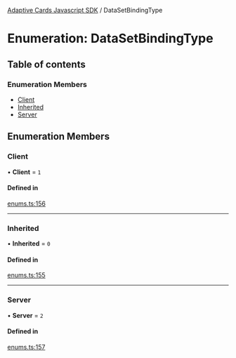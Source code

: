 [Adaptive Cards Javascript SDK](../README.md) / DataSetBindingType

# Enumeration: DataSetBindingType

## Table of contents

### Enumeration Members

- [Client](DataSetBindingType.md#client)
- [Inherited](DataSetBindingType.md#inherited)
- [Server](DataSetBindingType.md#server)

## Enumeration Members

### Client

• **Client** = ``1``

#### Defined in

[enums.ts:156](https://github.com/asseco-see/AdaptiveCards/blob/1f0afdc45/source/nodejs/adaptivecards/src/enums.ts#L156)

___

### Inherited

• **Inherited** = ``0``

#### Defined in

[enums.ts:155](https://github.com/asseco-see/AdaptiveCards/blob/1f0afdc45/source/nodejs/adaptivecards/src/enums.ts#L155)

___

### Server

• **Server** = ``2``

#### Defined in

[enums.ts:157](https://github.com/asseco-see/AdaptiveCards/blob/1f0afdc45/source/nodejs/adaptivecards/src/enums.ts#L157)
